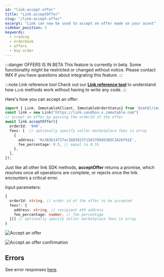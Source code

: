 ```yaml
---
id: "link-accept-offer"
title: "Link.acceptOffer"
slug: "/link-accept-offer"
excerpt: "Link can now be used to accept an offer made on your asset"
sidebar_position: 3
keywords:
  - trading
  - orderbook
  - offers
  - buy-order
---
```


:::danger OFFERS IS IN BETA
This feature is currently in beta. Some functionality might be restricted or changed without notice. Please contact IMX if you have questions about integrating this feature.
:::

:::note Link reference tool
Check out our **[Link reference tool](https://tools.immutable.com/link-reference/)** to understand how `Link` methods work without having to write any code.
:::

Here's how you can accept an offer:

```typescript
import { Link, ImmutableXClient, ImmutableOrderStatus} from '@imtbl/imx-sdk';
const link = new Link("https://link.sandbox.x.immutable.com")
// accept an offer by passing the orderId of the offer
await link.acceptOffer({
  orderId: '940',
  fees: [  // optionally specify seller marketplace fees in array
    {
      address: '0x383b14727ac2bD3923f1583789d5385C3A26f91E',
      fee_percentage: 0.5, // equal to 0.5%
    },
  ],
});
```

Just like all other link SDK methods, **acceptOffer** returns a promise, which resolves once all operations are complete, or rejects once the link encounters a critical error.

Input parameters:
```typescript
{
  orderId: string, // order id of the offer to be accepted
  fees?: {
    address: string, // recipient eth address
    fee_percentage: number, // fee percentage
  }[] // optionally specify seller marketplace fees in array
}
```
![Accept an offer](/img/link-offers/accept-offer-prompt.png "Accept an offer")

![Accept an offer confirmation](/img/link-offers/accept-offer-success.png "Accept an offer confirmation")

## Errors

See error responses [here](./../link-errors.md#offers).